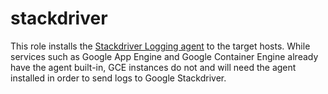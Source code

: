 # stackdriver

This role installs the [Stackdriver Logging agent](https://cloud.google.com/logging/docs/agent/installation) to the target hosts. While services such as Google App Engine and Google Container Engine already have the agent built-in, GCE instances do not and will need the agent installed in order to send logs to Google Stackdriver.